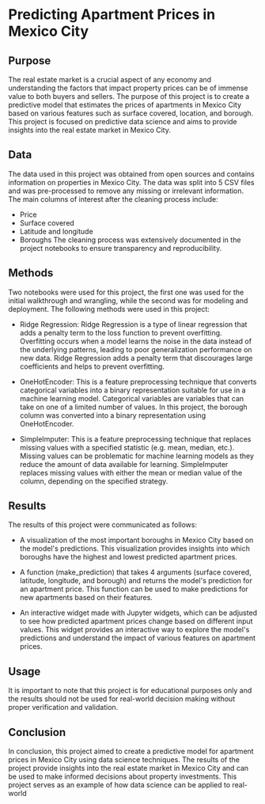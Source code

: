 # Predicting Apartment Prices in Mexico City

## Purpose
The real estate market is a crucial aspect of any economy and understanding the factors that impact property prices can be of immense value to both buyers and sellers. The purpose of this project is to create a predictive model that estimates the prices of apartments in Mexico City based on various features such as surface covered, location, and borough. This project is focused on predictive data science and aims to provide insights into the real estate market in Mexico City.

## Data
The data used in this project was obtained from open sources and contains information on properties in Mexico City. The data was split into 5 CSV files and was pre-processed to remove any missing or irrelevant information. The main columns of interest after the cleaning process include:

* Price
* Surface covered
* Latitude and longitude
* Boroughs
The cleaning process was extensively documented in the project notebooks to ensure transparency and reproducibility.

## Methods
Two notebooks were used for this project, the first one was used for the initial walkthrough and wrangling, while the second was for modeling and deployment.
The following methods were used in this project:

* Ridge Regression: Ridge Regression is a type of linear regression that adds a penalty term to the loss function to prevent overfitting. Overfitting occurs when a model learns the noise in the data instead of the underlying patterns, leading to poor generalization performance on new data. Ridge Regression adds a penalty term that discourages large coefficients and helps to prevent overfitting.

* OneHotEncoder: This is a feature preprocessing technique that converts categorical variables into a binary representation suitable for use in a machine learning model. Categorical variables are variables that can take on one of a limited number of values. In this project, the borough column was converted into a binary representation using OneHotEncoder.

* SimpleImputer: This is a feature preprocessing technique that replaces missing values with a specified statistic (e.g. mean, median, etc.). Missing values can be problematic for machine learning models as they reduce the amount of data available for learning. SimpleImputer replaces missing values with either the mean or median value of the column, depending on the specified strategy.


## Results
The results of this project were communicated as follows:

* A visualization of the most important boroughs in Mexico City based on the model's predictions. This visualization provides insights into which boroughs have the highest and lowest predicted apartment prices.

* A function (make_prediction) that takes 4 arguments (surface covered, latitude, longitude, and borough) and returns the model's prediction for an apartment price. This function can be used to make predictions for new apartments based on their features.

* An interactive widget made with Jupyter widgets, which can be adjusted to see how predicted apartment prices change based on different input values. This widget provides an interactive way to explore the model's predictions and understand the impact of various features on apartment prices.

## Usage
It is important to note that this project is for educational purposes only and the results should not be used for real-world decision making without proper verification and validation.

## Conclusion
In conclusion, this project aimed to create a predictive model for apartment prices in Mexico City using data science techniques. The results of the project provide insights into the real estate market in Mexico City and can be used to make informed decisions about property investments. This project serves as an example of how data science can be applied to real-world

